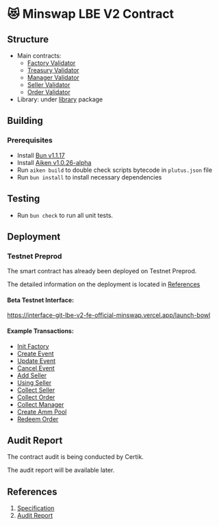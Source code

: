 # 😻 Minswap LBE V2 Contract

## Structure

- Main contracts:
  - [Factory Validator](/validators/factory.ak)
  - [Treasury Validator](/validators/factory.ak)
  - [Manager Validator](/validators/manager.ak)
  - [Seller Validator](/validators/seller.ak)
  - [Order Validator](/validators/order.ak)
- Library: under [library](/lib/lb_v2) package

## Building

### Prerequisites

- Install [Bun v1.1.17](https://bun.sh/docs/installation)
- Install [Aiken v1.0.26-alpha](https://aiken-lang.org/installation-instructions)
- Run `aiken build` to double check scripts bytecode in `plutus.json` file
- Run `bun install` to install necessary dependencies

## Testing

- Run `bun check` to run all unit tests.

## Deployment

### Testnet Preprod

The smart contract has already been deployed on Testnet Preprod.

The detailed information on the deployment is located in [References](/lbe-v2-script.json)

#### Beta Testnet Interface:

https://interface-git-lbe-v2-fe-official-minswap.vercel.app/launch-bowl

#### Example Transactions:

- [Init Factory](https://preprod.cardanoscan.io/transaction/47819a36a4d8bde3a6b9baa2b50b4e146a310765e8f0c880d8195bed62b8993a)
- [Create Event](https://preprod.cardanoscan.io/transaction/407b765dc6af580600104b1d86787ef87ff02be82c8e744b135dbc7956c976a6)
- [Update Event](https://preprod.cardanoscan.io/transaction/c04157247a02f89f4585575eaee755f1e0410d7d81ee85b702ab19fb23846e58)
- [Cancel Event](https://preprod.cardanoscan.io/transaction/7502d91b811d81212dc2428d77ddf7581380b8f9b7a481665678a0c1666d967f)
- [Add Seller](https://preprod.cardanoscan.io/transaction/e21b1319348d9c9721edbbbdd94569d6c3bb371f06ca546ca93cbe19a8c56107)
- [Using Seller](https://preprod.cardanoscan.io/transaction/e7a2546117b4aec69f73df503f83e72884ac8a7cdaae19b719d557ab22911382)
- [Collect Seller](https://preprod.cardanoscan.io/transaction/4d0dcc3079e1fb460dda75f186f4081c8a7d0633d9d9dbe5408c71f341ccf99e)
- [Collect Order](https://preprod.cardanoscan.io/transaction/e82529b937cbbd2ffef9e5025e7bbb8ef844a77d094d8d87c9e5e37858e6c3c9)
- [Collect Manager](https://preprod.cardanoscan.io/transaction/0992cee10c321a9093feef1987746182973afb8c4ddf04973c14bff7e3d2c17d)
- [Create Amm Pool](https://preprod.cardanoscan.io/transaction/fd3e1aa1ebd5a735576fcf53eeb8a4b57972d26fa7b4e1e8902cd124f8088052)
- [Redeem Order](https://preprod.cardanoscan.io/transaction/5c537e504717d7535056f87fb3b0267b10cc4203b0710e7986dd3e6b5890e75f)

## Audit Report

The contract audit is being conducted by Certik.

The audit report will be available later.

## References

1. [Specification](/lbe-docs/LBE%20Specification.pdf)
2. [Audit Report](/audit-report/certik-audit-report.pdf)
